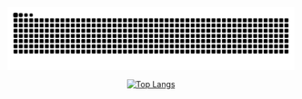 ![snake](https://raw.githubusercontent.com/qsADXS/qsADXS/output/github-contribution-grid-snake.svg)

<div align="center">
  
  [![Top Langs](https://github-readme-stats.vercel.app/api/top-langs/?username=qsadxs&card_width=450&theme=cobalt&layout=compact)](https://github.com/anuraghazra/github-readme-stats)
  
  <br/>
  
</div>
